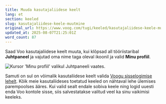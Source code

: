 ```yaml
---
title: Muuda kasutajaliidese keelt
lang: et
section: keeled
slug: kasutajaliidese-keele-muutmine
original_url: https://www.voog.com/tugi/keeled/kasutajaliidese-keele-muutmine
updated_at: 2025-08-07T21:25:01Z
word_count: 87
---
```

Saad Voo kasutajaliidese keelt muuta, kui klõpsad all tööriistaribal **Juhtpaneel** ja vajutad oma nime taga oleval ikoonil ja valid **Minu profiil**.

![Kursor 'Minu profiil' valikul Juhtpaneeli vaates.](https://media.voog.com/0000/0036/2183/photos/minu_profiil_block.webp "Kursor 'Minu profiil' valikul Juhtpaneeli vaates.")

Samuti on sul on võimalik kasutaliidese keelt valida [Voogu sisselogimise lehelt](/login). Kõik meie kasutaliideses toetatud keeled on nähtaval lehe ülemises parempoolses ääres. Kui valid sealt endale sobiva keele ning logid uuesti enda Voo kontole sisse, siis salvestatakse valitud veel ka sinu vaikimisi keeleks.
